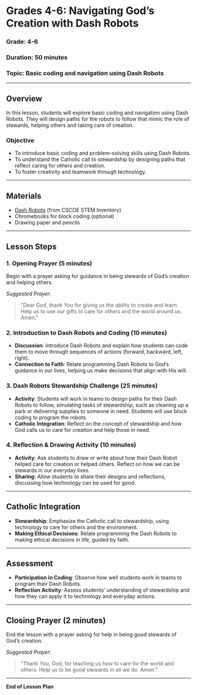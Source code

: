 # Grades 4-6: Navigating God’s Creation with Dash Robots

### **Grade**: 4-6  
### **Duration**: 50 minutes  
### **Topic**: Basic coding and navigation using Dash Robots

---

## **Overview**
In this lesson, students will explore basic coding and navigation using Dash Robots. They will design paths for the robots to follow that mimic the role of stewards, helping others and taking care of creation.

### **Objective**
- To introduce basic coding and problem-solving skills using Dash Robots.
- To understand the Catholic call to stewardship by designing paths that reflect caring for others and creation.
- To foster creativity and teamwork through technology.

---

## **Materials**
- [Dash Robots](https://cscoe.myturn.com/library/) (from CSCOE STEM Inventory)
- Chromebooks for block coding (optional)
- Drawing paper and pencils

---

## **Lesson Steps**

### **1. Opening Prayer (5 minutes)**  
Begin with a prayer asking for guidance in being stewards of God’s creation and helping others.

_Suggested Prayer_:
> "Dear God, thank You for giving us the ability to create and learn. Help us to use our gifts to care for others and the world around us. Amen."

### **2. Introduction to Dash Robots and Coding (10 minutes)**  
- **Discussion**: Introduce Dash Robots and explain how students can code them to move through sequences of actions (forward, backward, left, right).
- **Connection to Faith**: Relate programming Dash Robots to God’s guidance in our lives, helping us make decisions that align with His will.

### **3. Dash Robots Stewardship Challenge (25 minutes)**  
- **Activity**: Students will work in teams to design paths for their Dash Robots to follow, simulating tasks of stewardship, such as cleaning up a park or delivering supplies to someone in need. Students will use block coding to program the robots.
- **Catholic Integration**: Reflect on the concept of stewardship and how God calls us to care for creation and help those in need.

### **4. Reflection & Drawing Activity (10 minutes)**  
- **Activity**: Ask students to draw or write about how their Dash Robot helped care for creation or helped others. Reflect on how we can be stewards in our everyday lives.
- **Sharing**: Allow students to share their designs and reflections, discussing how technology can be used for good.

---

## **Catholic Integration**
- **Stewardship**: Emphasize the Catholic call to stewardship, using technology to care for others and the environment.
- **Making Ethical Decisions**: Relate programming the Dash Robots to making ethical decisions in life, guided by faith.

---

## **Assessment**
- **Participation in Coding**: Observe how well students work in teams to program their Dash Robots.
- **Reflection Activity**: Assess students’ understanding of stewardship and how they can apply it to technology and everyday actions.

---

## **Closing Prayer (2 minutes)**  
End the lesson with a prayer asking for help in being good stewards of God’s creation.

_Suggested Prayer_:
> "Thank You, God, for teaching us how to care for the world and others. Help us to be good stewards in all we do. Amen."

---

**End of Lesson Plan**
